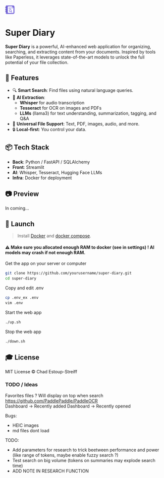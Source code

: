 <img src="front/assets/logo.png" alt="drawing" width="30"/>  

# Super Diary

**Super Diary** is a powerful, AI-enhanced web application for organizing, searching, and extracting content from your documents. Inspired by tools like Paperless, it leverages state-of-the-art models to unlock the full potential of your file collection.

## 🚀 Features

- 🔍 **Smart Search**: Find files using natural language queries.
- 🧠 **AI Extraction**:
  - **Whisper** for audio transcription
  - **Tesseract** for OCR on images and PDFs
  - **LLMs** (llama3) for text understanding, summarization, tagging, and Q&A
- 📂 **Universal File Support**: Text, PDF, images, audio, and more.
- 🔒 **Local-first**: You control your data.

## 📦 Tech Stack

- **Back**: Python / FastAPI / SQLAlchemy  
- **Front**: Streamlit  
- **AI**: Whisper, Tesseract, Hugging Face LLMs  
- **Infra**: Docker for deployment

## 📷 Preview  
In coming...

## 🚀 Launch

> Install [Docker](https://docs.docker.com/engine/install/) and [docker compose](https://docs.docker.com/compose/install/).  
#### ⚠️ Make sure you allocated enough RAM to docker (see in settings) ! AI models may crash if not enough RAM.  

Get the app on your server or computer
```bash
git clone https://github.com/yourusername/super-diary.git
cd super-diary
```

Copy and edit .env
```bash
cp .env_ex .env
vim .env
```

Start the web app
```bash
./up.sh
```

Stop the web app
```bash
./down.sh
```  

## 🎓 License

MIT License © Chad Estoup-Streiff


### TODO / Ideas
Favorites files ? Will display on top when search
https://github.com/PaddlePaddle/PaddleOCR  
Dashboard -> Recently added
Dashboard -> Recently opened

Bugs:  
- HEIC images
- md files dont load


TODO: 
- Add parameters for research to trick beetween performance and power (like range of tokens, maybe enable fuzzy search ?)
- Test search on big volume (tokens on summaries may explode search time)
- ADD NOTE IN RESEARCH FUNCTION